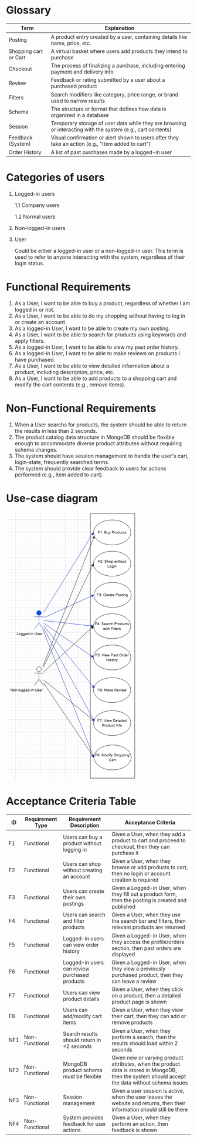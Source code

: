 # Glossary

| Term                  | Explanation                                                                                                 |
| --------------------- | ----------------------------------------------------------------------------------------------------------- |
| Posting               | A product entry created by a user, containing details like name, price, etc.                                |
| Shopping cart or Cart | A virtual basket where users add products they intend to purchase                                           |
| Checkout              | The process of finalizing a purchase, including entering payment and delivery info                          |
| Review                | Feedback or rating submitted by a user about a purchased product                                            |
| Filters               | Search modifiers like category, price range, or brand used to narrow results                                |
| Schema                | The structure or format that defines how data is organized in a database                                    |
| Session               | Temporary storage of user data while they are browsing or interacting with the system (e.g., cart contents) |
| Feedback (System)     | Visual confirmation or alert shown to users after they take an action (e.g., "Item added to cart")          |
| Order History         | A list of past purchases made by a logged-in user                                                           |

# Categories of users

1. Logged-in users

   1.1 Company users

   1.2 Normal users

2. Non-logged-in users

3. User

   Could be either a logged-in user or a non-logged-in user. This term is used to refer to anyone interacting with the system, regardless of their login status.

# Functional Requirements

1. As a User, I want to be able to buy a product, regardless of whether I am logged in or not.
2. As a User, I want to be able to do my shopping without having to log in or create an account.
3. As a logged-in User, I want to be able to create my own posting.
4. As a User, I want to be able to search for products using keywords and apply filters.
5. As a logged-in User, I want to be able to view my past order history.
6. As a logged-in User, I want to be able to make reviews on products I have purchased.
7. As a User, I want to be able to view detailed information about a product, including description, price, etc.
8. As a User, I want to be able to add products to a shopping cart and modify the cart contents (e.g., remove items).

# Non-Functional Requirements

1. When a User searchs for products, the system should be able to return the results in less than 2 seconds.
2. The product catalog data structure in MongoDB should be flexible enough to accommodate diverse product attributes without requiring schema changes.
3. The system should have session management to handle the user's cart, login-state, frequently searched terms.
4. The system should provide clear feedback to users for actions performed (e.g., item added to cart).

# Use-case diagram

![alt text](./img/use-case%20diagram.png)

# Acceptance Criteria Table

| ID  | Requirement Type | Requirement Description                       | Acceptance Criteria                                                                                                                               |
| --- | ---------------- | --------------------------------------------- | ------------------------------------------------------------------------------------------------------------------------------------------------- |
| F1  | Functional       | Users can buy a product without logging in    | Given a User, when they add a product to cart and proceed to checkout, then they can purchase it                                                  |
| F2  | Functional       | Users can shop without creating an account    | Given a User, when they browse or add products to cart, then no login or account creation is required                                             |
| F3  | Functional       | Users can create their own postings           | Given a Logged-in User, when they fill out a product form, then the posting is created and published                                              |
| F4  | Functional       | Users can search and filter products          | Given a User, when they use the search bar and filters, then relevant products are returned                                                       |
| F5  | Functional       | Logged-in users can view order history        | Given a Logged-in User, when they access the profile/orders section, then past orders are displayed                                               |
| F6  | Functional       | Logged-in users can review purchased products | Given a Logged-in User, when they view a previously purchased product, then they can leave a review                                               |
| F7  | Functional       | Users can view product details                | Given a User, when they click on a product, then a detailed product page is shown                                                                 |
| F8  | Functional       | Users can add/modify cart items               | Given a User, when they view their cart, then they can add or remove products                                                                     |
| NF1 | Non-Functional   | Search results should return in <2 seconds    | Given a User, when they perform a search, then the results should load within 2 seconds                                                           |
| NF2 | Non-Functional   | MongoDB product schema must be flexible       | Given new or varying product attributes, when the product data is stored in MongoDB, then the system should accept the data without schema issues |
| NF3 | Non-Functional   | Session management                            | Given a user session is active, when the user leaves the website and returns, then their information should still be there                        |
| NF4 | Non-Functional   | System provides feedback for user actions     | Given a User, when they perform an action, then feedback is shown                                                                                 |
